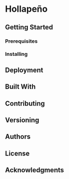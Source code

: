 # Hollapeño


## Getting Started


### Prerequisites


### Installing


## Deployment


## Built With


## Contributing


## Versioning


## Authors


## License


## Acknowledgments


